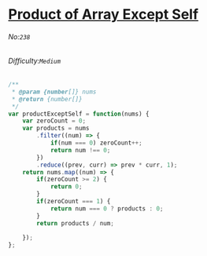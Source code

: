 # [Product of Array Except Self](https://leetcode.com/problems/product-of-array-except-self/)
###### No:`238`
###### Difficulty:`Medium`


```javascript
/**
 * @param {number[]} nums
 * @return {number[]}
 */
var productExceptSelf = function(nums) {
    var zeroCount = 0;
    var products = nums
        .filter((num) => {
            if(num === 0) zeroCount++;
            return num !== 0;
        })
        .reduce((prev, curr) => prev * curr, 1);
    return nums.map((num) => {
        if(zeroCount >= 2) {
            return 0;
        }
        if(zeroCount === 1) {
            return num === 0 ? products : 0;
        }
        return products / num;
        
    });
};
```
